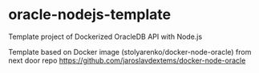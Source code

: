 # oracle-nodejs-template
Template project of Dockerized OracleDB API with Node.js

Template based on Docker image (stolyarenko/docker-node-oracle) from next door repo https://github.com/jaroslavdextems/docker-node-oracle
